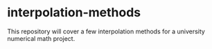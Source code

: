 # interpolation-methods
This repository will cover a few interpolation methods for a university numerical math project.
